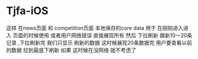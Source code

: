 Tjfa-iOS
========


这样 在news页面 和 competition页面
 本地保存的core data 用于 在刚刚进入进入 页面的时候使用 或者用户网络错误 直接展现所有
  然后 下拉刷新 跟新10～20条记录  ,下拉刷新完  我们只显示 刷新的数据  这时候展现20条数据完  用户要查看以前的数据 拉到最底下刷新  如果 这时候在没网络 就不考虑了
  